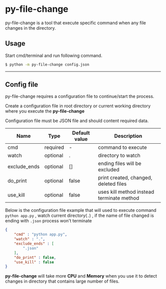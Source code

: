 # py-file-change

py-file-change is a tool that execute specific command when any file changes in the directory.

## Usage

Start cmd/terminal and run following command.

```bash
$ python -m py-file-change config.json
```
---

## Config file

py-file-change requires a configuration file to continue/start the process.

Create a configuration file in root directory or current working directory where you execute the **py-file-change**

Configuration file must be JSON file and should content required data.

| Name | Type | Default value | Description |
| ---- | ---- | ---- | ----- |
| cmd | required | - | command to execute |
| watch | optional | . | directory to watch |
| exclude_ends | optional | [] | ending files will be excluded |
| do_print | optional | false | print created, changed, deleted files |
| use_kill | optional | false | uses kill method instead terminate method |

Below is the configuration file example that will used to execute command `python app.py` , watch current directory(`.`) , if the name of file changed is ending with `.json` process won't terminate

```json
{
    "cmd" : "python app.py",
    "watch" : ".",
    "exclude_ends" : [
        ".json"
    ],
    "do_print" : false,
    "use_kill" : false
}
```

**py-file-change** will take more **CPU** and **Memory** when you use it to detect changes in directory that contains large number of files.

